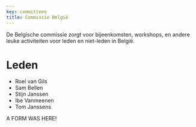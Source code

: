 ```yaml
---
key: committees
title: Commissie België
---
```

De Belgische commissie zorgt voor bijeenkomsten, workshops, en andere leuke activiteiten voor leden en niet-leden in België.

# Leden

* Roel van Gils
* Sam Bellen
* Stijn Janssen
* Ibe Vanmeenen
* Tom Janssens

A FORM WAS HERE!
